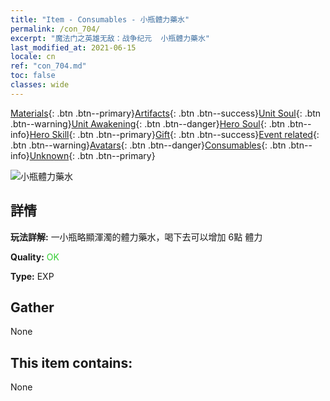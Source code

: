 ```yaml
---
title: "Item - Consumables - 小瓶體力藥水"
permalink: /con_704/
excerpt: "魔法门之英雄无敌：战争纪元  小瓶體力藥水"
last_modified_at: 2021-06-15
locale: cn
ref: "con_704.md"
toc: false
classes: wide
---
```

 [Materials](/ItemsCN/){: .btn .btn--primary}[Artifacts](/ItemsCN/Artifacts/){: .btn .btn--success}[Unit Soul](/ItemsCN/UnitSoul/){: .btn .btn--warning}[Unit Awakening](/ItemsCN/UnitAwakening/){: .btn .btn--danger}[Hero Soul](/ItemsCN/HeroSoul/){: .btn .btn--info}[Hero Skill](/ItemsCN/HeroSkill/){: .btn .btn--primary}[Gift](/ItemsCN/Gift/){: .btn .btn--success}[Event related](/ItemsCN/Events/){: .btn .btn--warning}[Avatars](/ItemsCN/Avatars/){: .btn .btn--danger}[Consumables](/ItemsCN/Consumables/){: .btn .btn--info}[Unknown](/ItemsCN/Unknown/){: .btn .btn--primary}

 ![小瓶體力藥水](/images/t/i_504.png)

## 詳情
 **玩法詳解:** 一小瓶略顯渾濁的體力藥水，喝下去可以增加 6點 體力

 **Quality:** <span style="color: #32CD32">OK</span>

 **Type:** EXP

## Gather

  None

## This item contains:

  None

